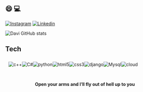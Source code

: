 ##  :smile: :computer:
[![Instagram](https://img.shields.io/badge/Instagram-E4405F?style=for-the-badge&logo=instagram&logoColor=white)](https://www.instagram.com/davi_felix00/) 
[![Linkedin](https://img.shields.io/badge/LinkedIn-0077B5?style=for-the-badge&logo=linkedin&logoColor=white)](https://www.linkedin.com/in/davi-felix-b5b3a3204/)


![Davi GitHub stats](https://github-readme-stats.vercel.app/api?username=DaviFelixMatias010&show_icons=true&theme=github_dark)

## Tech 

<div style="display: inline-block; margin:10px;">
    <div class="container" style="display:flex; flex-direction:row;justify-content:space-around;">
    <img src="https://img.shields.io/badge/C%2B%2B-00599C?style=for-the-badge&logo=c%2B%2B&logoColor=white" alt="c++" align="center">
    <img src="https://img.shields.io/badge/C%23-239120?style=for-the-badge&logo=c-sharp&logoColor=white" alt="C#" align="center">
    <img src="https://img.shields.io/badge/Python-3776AB?style=for-the-badge&logo=python&logoColor=white" alt ="python" align="center">
    <img src="https://img.shields.io/badge/HTML5-E34F26?style=for-the-badge&logo=html5&logoColor=white" alt="html5" align="center">
    <img src="https://img.shields.io/badge/CSS3-1572B6?style=for-the-badge&logo=css3&logoColor=white" alt="css3" align="center">
    <img src="https://img.shields.io/badge/Django-092E20?style=for-the-badge&logo=django&logoColor=white" alt="django" align="center">
     <br><br>
    <img src="https://img.shields.io/badge/MySQL-00000F?style=for-the-badge&logo=mysql&logoColor=white" alt="Mysql" align="center">
    <img src= "https://img.shields.io/badge/Google_Cloud-4285F4?style=for-the-badge&logo=google-cloud&logoColor=white" alt="cloud" align="center">
    </div>
</div>
<br>

<h4 align="center" font-family: Georgia, 'Times New Roman', Times, serif;> <b> Open your arms and I’ll fly out of hell up to you</b>
</h4>
